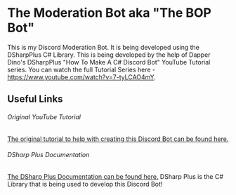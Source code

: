 # The Moderation Bot aka "The BOP Bot"
This is my Discord Moderation Bot. It is being developed using the DSharpPlus C# Library. This is being developed by the help of Dapper Dino's DSharpPlus "How To Make A C# Discord Bot" YouTube Tutorial series. You can watch the full Tutorial Series here - https://www.youtube.com/watch?v=7-tyLCAO4mY.
## Useful Links
###### Original YouTube Tutorial
[The original tutorial to help with creating this Discord Bot can be found here.](https://www.youtube.com/watch?v=7-tyLCAO4mY)
###### DSharp Plus Documentation
[The DSharp Plus Documentation can be found here.](https://dsharpplus.github.io/index.html) DSharp Plus is the C# Library that is being used to develop this Discord Bot!

